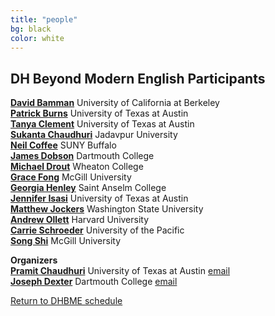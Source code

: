 ```yaml
---
title: "people"
bg: black
color: white
---
```


## DH Beyond Modern English Participants

[**David Bamman**](http://people.ischool.berkeley.edu/~dbamman/)  University of California at Berkeley  
[**Patrick Burns**](https:diyclassics.github.io) University of Texas at Austin  
[**Tanya Clement**](https://liberalarts.utexas.edu/english/faculty/tc24933) University of Texas at Austin  
[**Sukanta Chaudhuri**](https://en.wikipedia.org/wiki/Sukanta_Chaudhuri) Jadavpur University  
[**Neil Coffee**](http://arts-sciences.buffalo.edu/classics/faculty/core-faculty/coffee-neil.html) SUNY Buffalo  
[**James Dobson**](https://home.dartmouth.edu/faculty-directory/james-e-dobson) Dartmouth College  
[**Michael Drout**](https://wheatoncollege.edu/academics/faculty-directory/michael-drout/) Wheaton College  
[**Grace Fong**](https://www.mcgill.ca/eas/grace-s-fong) McGill University  
[**Georgia Henley**](https://georgiahenley.com/) Saint Anselm College  
[**Jennifer Isasi**](http://jenniferisasi.com/) University of Texas at Austin  
[**Matthew Jockers**](http://www.matthewjockers.net/) Washington State University  
[**Andrew Ollett**](http://harvard.academia.edu/AndrewOllett) Harvard University  
[**Carrie Schroeder**](http://www.carrieschroeder.com/) University of the Pacific  
[**Song Shi**](#) McGill University  

**Organizers**  
[**Pramit Chaudhuri**](https://liberalarts.utexas.edu/classics/faculty/pc8956) University of Texas at Austin [email](mailto:pramit.chaudhuri@austin.utexas.edu?subject=DHBME%20Conference)  
[**Joseph Dexter**](https://home.dartmouth.edu/faculty-directory/joseph-dexter) Dartmouth College [email](mailto:Joseph.P.Dexter@dartmouth.edu?subject=DHBME%20Conference)

<a href="#schedule">Return to DHBME schedule</a>
